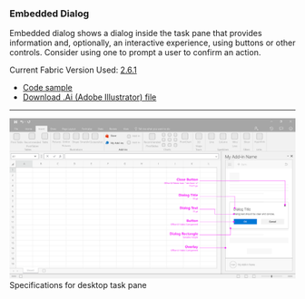 ### Embedded Dialog

Embedded dialog shows a dialog inside the task pane that provides information and, optionally, an interactive experience, using buttons or other controls. Consider using one to prompt a user to confirm an action.

Current Fabric Version Used: [2.6.1](https://github.com/OfficeDev/office-ui-fabric-core/releases/tag/2.6.1)

* [Code sample](https://github.com/OfficeDev/Office-Add-in-UX-Design-Patterns-Code/tree/master/templates/notifications/embedded-dialog)
* [Download .Ai (Adobe Illustrator) file](https://github.com/OfficeDev/Office-Add-in-UX-Design-Patterns/blob/master/Patterns/SourceFiles/Embedded_Dialog.ai?raw=true)

***

![Embedded Dialog - Specifications for desktop task pane](../assets/markdown-images/Embedded_Dialog_DesktopTaskPaneCallouts.png)
Specifications for desktop task pane
